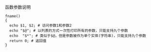 
函数参数说明

    fname()
    {
      echo $1, $2; # 访问参数1和参数2
      echo "$@"; # 以列表的方式一次性打印所有的参数，只能支持九个参数
      echo  "$*"; # 类似于$@，但是参数被作为单个实体(字符串)，只能支持九个参数
      return 0; # 返回值
    }


